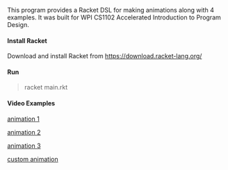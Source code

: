This program provides a Racket DSL for making animations along with 4 examples. It was built for WPI CS1102 Accelerated Introduction to Program Design.

#### Install Racket
Download and install Racket from https://download.racket-lang.org/

#### Run
> racket main.rkt

#### Video Examples

[animation 1](https://www.dropbox.com/s/sqz0ky8jrovs3bd/anim1.mov?dl=0)

[animation 2](https://www.dropbox.com/s/b3unea39vyuelwq/anim2.mov?dl=0)

[animation 3](https://www.dropbox.com/s/6f4b2f9oxy2cu59/anim3.mov?dl=0)

[custom animation](https://www.dropbox.com/s/t6o9m31b9drtt30/custom.mov?dl=0)
